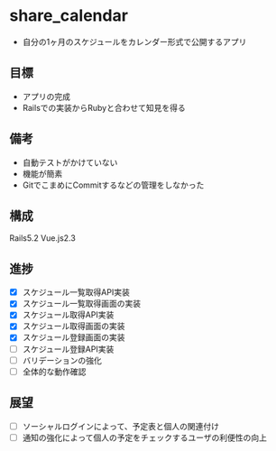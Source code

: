# share_calendar
- 自分の1ヶ月のスケジュールをカレンダー形式で公開するアプリ

## 目標
- アプリの完成
- Railsでの実装からRubyと合わせて知見を得る

## 備考
- 自動テストがかけていない
- 機能が簡素
- GitでこまめにCommitするなどの管理をしなかった

## 構成
Rails5.2
Vue.js2.3

## 進捗
- [x] スケジュール一覧取得API実装
- [x] スケジュール一覧取得画面の実装
- [x] スケジュール取得API実装
- [x] スケジュール取得画面の実装
- [x] スケジュール登録画面の実装
- [ ] スケジュール登録API実装
- [ ] バリデーションの強化
- [ ] 全体的な動作確認

## 展望
- [ ] ソーシャルログインによって、予定表と個人の関連付け
- [ ] 通知の強化によって個人の予定をチェックするユーザの利便性の向上
